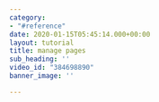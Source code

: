 ```yaml
---
category:
- "#reference"
date: 2020-01-15T05:45:14.000+00:00
layout: tutorial
title: manage pages
sub_heading: ''
video_id: "384698890"
banner_image: ''

---
```

